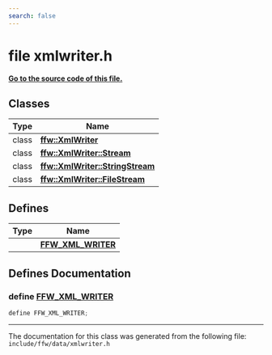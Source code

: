 ```yaml
---
search: false
---
```


# file xmlwriter.h

**[Go to the source code of this file.](xmlwriter_8h_source.md)**
## Classes

|Type|Name|
|-----|-----|
|class|[**ffw::XmlWriter**](classffw_1_1_xml_writer.md)|
|class|[**ffw::XmlWriter::Stream**](classffw_1_1_xml_writer_1_1_stream.md)|
|class|[**ffw::XmlWriter::StringStream**](classffw_1_1_xml_writer_1_1_string_stream.md)|
|class|[**ffw::XmlWriter::FileStream**](classffw_1_1_xml_writer_1_1_file_stream.md)|


## Defines

|Type|Name|
|-----|-----|
||[**FFW\_XML\_WRITER**](xmlwriter_8h.md#1ad9abb30a4bad77af15ef7421184eeb1b)|


## Defines Documentation

### define <a id="1ad9abb30a4bad77af15ef7421184eeb1b" href="#1ad9abb30a4bad77af15ef7421184eeb1b">FFW\_XML\_WRITER</a>

```cpp
define FFW_XML_WRITER;
```





----------------------------------------
The documentation for this class was generated from the following file: `include/ffw/data/xmlwriter.h`
